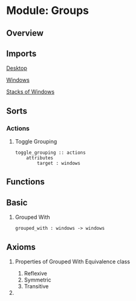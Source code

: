 # Module: Groups

## Overview

## Imports

[Desktop](./desktop.alm.md)

[Windows](./windows.alm.md)

[Stacks of Windows](./stacks_of_windows.alm.md)

## Sorts
### Actions
1. Toggle Grouping
    ```
    toggle_grouping :: actions
        attributes
            target : windows
    ```

## Functions
## Basic
1. Grouped With
    ```
    grouped_with : windows -> windows
    ```
## Axioms
1. Properties of Grouped With
    Equivalence class

    1. Reflexive
    1. Symmetric
    1. Transitive
1. 